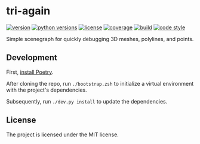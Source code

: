 # tri-again

[![version](https://img.shields.io/pypi/v/tri-again?style=flat-square)][pypi]
[![python versions](https://img.shields.io/pypi/pyversions/tri-again?style=flat-square)][pypi]
[![license](https://img.shields.io/pypi/l/tri-again?style=flat-square)][pypi]
[![coverage](https://img.shields.io/badge/coverage-100%25-brightgreen?style=flat-square)][coverage]
[![build](https://img.shields.io/circleci/project/github/lace/tri-again/main?style=flat-square)][build]
[![code style](https://img.shields.io/badge/code%20style-black-black?style=flat-square)][black]

Simple scenegraph for quickly debugging 3D meshes, polylines, and points.

[pypi]: https://pypi.org/project/tri-again/
[coverage]: https://github.com/lace/tri-again/blob/main/.coveragerc#L2
[build]: https://circleci.com/gh/lace/tri-again/tree/main
[docs build]: https://tri-again.readthedocs.io/en/latest/
[black]: https://black.readthedocs.io/en/stable/


## Development

First, [install Poetry][].

After cloning the repo, run `./bootstrap.zsh` to initialize a virtual
environment with the project's dependencies.

Subsequently, run `./dev.py install` to update the dependencies.

[install poetry]: https://python-poetry.org/docs/#installation


## License

The project is licensed under the MIT license.
